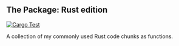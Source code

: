 ## The Package: Rust edition

[![Cargo Test](https://github.com/kenf1/thepkg/actions/workflows/cargo_test.yaml/badge.svg?branch=main)](https://github.com/kenf1/thepkg/actions/workflows/cargo_test.yaml)

A collection of my commonly used Rust code chunks as functions.